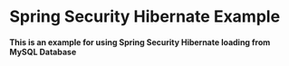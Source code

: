 # Spring Security Hibernate Example

#### This is an example for using Spring Security Hibernate loading from MySQL Database